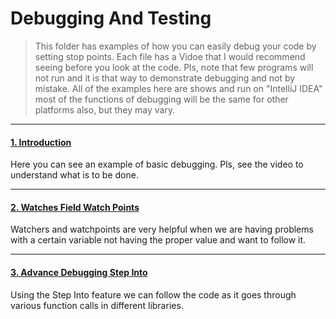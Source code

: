 # Debugging And Testing

>This folder has examples of how you can easily debug your code by setting stop points. Each file has a Vidoe that I would recommend seeing before 
>you look at the code. Pls, note that few programs will not run and it is that way to demonstrate debugging and not by mistake. 
>All of the examples here are shows and run on "IntelliJ IDEA" most of the functions of debugging will be the same for other platforms also, but they may vary. 

----

#### [1. Introduction](1.Introduction/src)

Here you can see an example of basic debugging. Pls, see the video to understand what is to be done.

---

#### [2. Watches Field Watch Points](2.Watches-Field-Watch-Points/src)

Watchers and watchpoints are very helpful when we are having problems with a certain variable not having the proper value and want to follow it. 

---

#### [3. Advance Debugging Step Into](3.Advance-Debugging-Step-Into/src)

Using the Step Into feature we can follow the code as it goes through various function calls in different libraries. 
